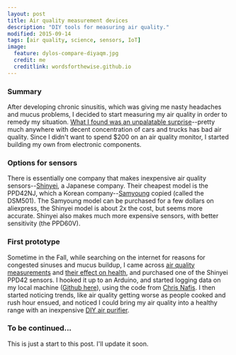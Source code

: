 ```yaml
---
layout: post
title: Air quality measurement devices
description: "DIY tools for measuring air quality."
modified: 2015-09-14
tags: [air quality, science, sensors, IoT]
image:
  feature: dylos-compare-diyaqm.jpg
  credit: me
  creditlink: wordsforthewise.github.io
---
```


### Summary

After developing chronic sinusitis, which was giving me nasty headaches and mucus problems, I decided to start measuring my air quality in order to remedy my situation.  <a href="air-quality">What I found was an unpalatable surprise</a>--pretty much anywhere with decent concentration of cars and trucks has bad air quality.  Since I didn't want to spend $200 on an air quality monitor, I started building my own from electronic components.

### Options for sensors

There is essentially one company that makes inexpensive air quality sensors--<a href="http://www.shinyei.co.jp/stc/optical/main_dust_e.html">Shinyei<a>, a Japanese company.  Their cheapest model is the PPD42NJ, which a Korean company--<a href="http://www.samyoungsnc.com/eng/m2/sub31.php">Samyoung</a> copied (called the DSM501).  The Samyoung model can be purchased for a few dollars on aliexpress, the Shinyei model is about 2x the cost, but seems more accurate.  Shinyei also makes much more expensive sensors, with better sensitivity (the PPD60V).

### First prototype

Sometime in the Fall, while searching on the internet for reasons for congested sinuses and mucus buildup, I came across <a href="http://www.howmuchsnow.com/arduino/airquality/grovedust/">air quality measurements</a> and <a href="">their effect on health<a>, and purchased one of the Shinyei PPD42 sensors.  I hooked it up to an Arduino, and started logging data on my local machine (<a href="">Github here</a>), using the code from <a href="http://www.howmuchsnow.com/arduino/airquality/grovedust/">Chris Nafis<a>.  I then started noticing trends, like air quality getting worse as people cooked and rush hour ensued, and noticed I could bring my air quality into a healthy range with an inexpensive <a href="http://www.picobay.com/projects/uploaded_images/IMG_1108-730879.JPG">DIY air purifier</a>.

### To be continued...

This is just a start to this post.  I'll update it soon.